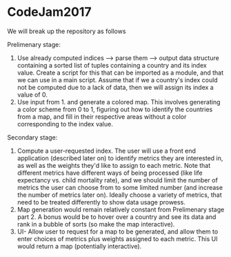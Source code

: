 # CodeJam2017

We will break up the repository as follows 

Prelimenary stage: 
  1. Use already computed indices --> parse them --> output data structure containing a sorted list of tuples containing a country and its      index value. Create a script for this that can be imported as a module, and that we can use in a main script. Assume that if we a          country's index could not be computed due to a lack of data, then we will assign its index a value of 0.  
  2. Use input from 1. and generate a colored map. This involves generating a color scheme from 0 to 1, figuring out how to identify the        countries from a map, and fill in their respective areas without a color corresponding to the index value. 

Secondary stage: 
  1. Compute a user-requested index. The user will use a front end application (described later on) to identify metrics they are interested in, as well as the weights they'd like to assign to each metric. Note that different metrics have different ways of being processed (like life expectancy vs. child mortality rate), and we should limit the number of metrics the user can choose from to some limited number (and increase the number of metrics later on). Ideally choose a variety of metrics, that need to be treated differently to show data usage prowess. 
 2. Map generation would remain relatively constant from Prelimenary stage part 2. A bonus would be to hover over a country and see its data and rank in a bubble of sorts (so make the map interactive). 
 3. UI- Allow user to request for a map to be generated, and allow them to enter choices of metrics plus weights assigned to each metric.     This UI would return a map (potentially interactive). 
      
